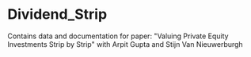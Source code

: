 # Dividend_Strip
Contains data and documentation for paper: "Valuing Private Equity Investments Strip by Strip" with Arpit Gupta and Stijn Van Nieuwerburgh
